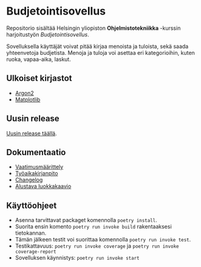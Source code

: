 # Budjetointisovellus

Repositorio sisältää Helsingin yliopiston **Ohjelmistotekniikka** -kurssin harjoitustyön *Budjetointisovellus*.

Sovelluksella käyttäjät voivat pitää kirjaa menoista ja tuloista, sekä saada yhteenvetoja budjetista. Menoja ja tuloja voi asettaa eri kategorioihin, kuten ruoka, vapaa-aika, laskut.

## Ulkoiset kirjastot
* [Argon2](https://pypi.org/project/argon2-cffi/)
* [Matplotlib](https://matplotlib.org/)

## Uusin release

[Uusin release täällä](https://github.com/jensjvh/ot-harjoitustyo/releases/latest).

## Dokumentaatio

* [Vaatimusmäärittely](./dokumentaatio/vaatimusmaarittely.md)
* [Työaikakirjanpito](./dokumentaatio/tuntikirjanpito.md)
* [Changelog](./dokumentaatio/changelog.md)
* [Alustava luokkakaavio](./dokumentaatio/arkkitehtuuri.md)

## Käyttöohjeet

* Asenna tarvittavat packaget komennolla `poetry install`.
* Suorita ensin komento `poetry run invoke build` rakentaaksesi tietokannan.
* Tämän jälkeen testit voi suorittaa komennolla `poetry run invoke test`.
* Testikattavuus: `poetry run invoke coverage` ja `poetry run invoke coverage-report`
* Sovelluksen käynnistys: `poetry run invoke start`
